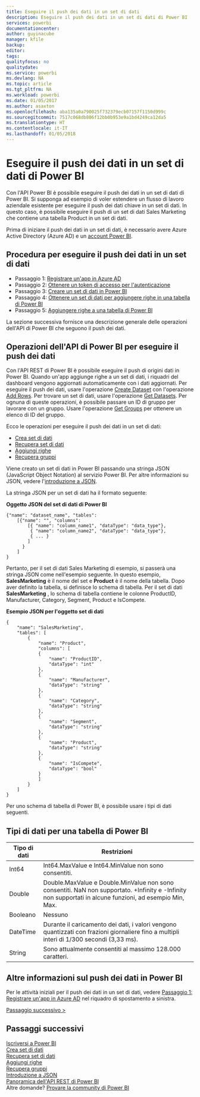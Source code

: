 ```yaml
---
title: Eseguire il push dei dati in un set di dati
description: Eseguire il push dei dati in un set di dati di Power BI
services: powerbi
documentationcenter: 
author: guyinacube
manager: kfile
backup: 
editor: 
tags: 
qualityfocus: no
qualitydate: 
ms.service: powerbi
ms.devlang: NA
ms.topic: article
ms.tgt_pltfrm: NA
ms.workload: powerbi
ms.date: 01/05/2017
ms.author: asaxton
ms.openlocfilehash: aba135a0a790025f732379ecb07157f1150d999c
ms.sourcegitcommit: 7517c068db806f12bb0b953e9a1bd4249ca12da5
ms.translationtype: HT
ms.contentlocale: it-IT
ms.lasthandoff: 01/05/2018
---
```

# <a name="push-data-into-a-power-bi-dataset"></a>Eseguire il push dei dati in un set di dati di Power BI
Con l'API Power BI è possibile eseguire il push dei dati in un set di dati di Power BI. Si supponga ad esempio di voler estendere un flusso di lavoro aziendale esistente per eseguire il push dei dati chiave in un set di dati. In questo caso, è possibile eseguire il push di un set di dati Sales Marketing che contiene una tabella Product in un set di dati.

Prima di iniziare il push dei dati in un set di dati, è necessario avere Azure Active Directory (Azure AD) e un [account Power BI](create-an-azure-active-directory-tenant.md).

## <a name="steps-to-push-data-into-a-dataset"></a>Procedura per eseguire il push dei dati in un set di dati
* Passaggio 1: [Registrare un'app in Azure AD](walkthrough-push-data-register-app-with-azure-ad.md)
* Passaggio 2: [Ottenere un token di accesso per l'autenticazione](walkthrough-push-data-get-token.md)
* Passaggio 3: [Creare un set di dati in Power BI](walkthrough-push-data-create-dataset.md)
* Passaggio 4: [Ottenere un set di dati per aggiungere righe in una tabella di Power BI](walkthrough-push-data-get-datasets.md)
* Passaggio 5: [Aggiungere righe a una tabella di Power BI](walkthrough-push-data-add-rows.md)

La sezione successiva fornisce una descrizione generale delle operazioni dell'API di Power BI che seguono il push dei dati.

## <a name="power-bi-api-operations-to-push-data"></a>Operazioni dell'API di Power BI per eseguire il push dei dati
Con l'API REST di Power BI è possibile eseguire il push di origini dati in Power BI. Quando un'app aggiunge righe a un set di dati, i riquadri del dashboard vengono aggiornati automaticamente con i dati aggiornati. Per eseguire il push dei dati, usare l'operazione [Create Dataset](https://msdn.microsoft.com/library/mt203562.aspx) con l'operazione [Add Rows](https://msdn.microsoft.com/library/mt203561.aspx). Per trovare un set di dati, usare l'operazione [Get Datasets](https://msdn.microsoft.com/library/mt203567.aspx). Per ognuna di queste operazioni, è possibile passare un ID di gruppo per lavorare con un gruppo. Usare l'operazione [Get Groups](https://msdn.microsoft.com/library/mt243842.aspx) per ottenere un elenco di ID del gruppo.

Ecco le operazioni per eseguire il push dei dati in un set di dati:

* [Crea set di dati](https://msdn.microsoft.com/library/mt203562.aspx)
* [Recupera set di dati](https://msdn.microsoft.com/library/mt203567.aspx)
* [Aggiungi righe](https://msdn.microsoft.com/library/mt203561.aspx)
* [Recupera gruppi](https://msdn.microsoft.com/library/mt243842.aspx)

Viene creato un set di dati in Power BI passando una stringa JSON (JavaScript Object Notation) al servizio Power BI. Per altre informazioni su JSON, vedere l'[introduzione a JSON](http://json.org/).

La stringa JSON per un set di dati ha il formato seguente:

**Oggetto JSON del set di dati di Power BI**

    {"name": "dataset_name", "tables":
        [{"name": "", "columns":
            [{ "name": "column_name1", "dataType": "data_type"},
             { "name": "column_name2", "dataType": "data_type"},
             { ... }
            ]
          }
        ]
    }

Pertanto, per il set di dati Sales Marketing di esempio, si passerà una stringa JSON come nell'esempio seguente. In questo esempio, **SalesMarketing** è il nome del set e **Product** è il nome della tabella. Dopo aver definito la tabella, si definisce lo schema di tabella. Per il set di dati **SalesMarketing** , lo schema di tabella contiene le colonne ProductID, Manufacturer, Category, Segment, Product e IsCompete.

**Esempio JSON per l'oggetto set di dati**

    {
        "name": "SalesMarketing",
        "tables": [
            {
                "name": "Product",
                "columns": [
                {
                    "name": "ProductID",
                    "dataType": "int"
                },
                {
                    "name": "Manufacturer",
                    "dataType": "string"
                },
                {
                    "name": "Category",
                    "dataType": "string"
                },
                {
                    "name": "Segment",
                    "dataType": "string"
                },
                {
                    "name": "Product",
                    "dataType": "string"
                },
                {
                    "name": "IsCompete",
                    "dataType": "bool"
                }
                ]
            }
        ]
    }

Per uno schema di tabella di Power BI, è possibile usare i tipi di dati seguenti.

## <a name="power-bi-table-data-types"></a>Tipi di dati per una tabella di Power BI
| **Tipo di dati** | **Restrizioni** |
| --- | --- |
| Int64 |Int64.MaxValue e Int64.MinValue non sono consentiti. |
| Double |Double.MaxValue e Double.MinValue non sono consentiti. NaN non supportato. +Infinity e -Infinity non supportati in alcune funzioni, ad esempio Min, Max. |
| Booleano |Nessuno |
| DateTime |Durante il caricamento dei dati, i valori vengono quantizzati con frazioni giornaliere fino a multipli interi di 1/300 secondi (3,33 ms). |
| String |Sono attualmente consentiti al massimo 128.000 caratteri. |

## <a name="learn-more-about-pushing-data-into-power-bi"></a>Altre informazioni sul push dei dati in Power BI
Per le attività iniziali per il push dei dati in un set di dati, vedere [Passaggio 1: Registrare un'app in Azure AD](walkthrough-push-data-register-app-with-azure-ad.md) nel riquadro di spostamento a sinistra.

[Passaggio successivo >](walkthrough-push-data-register-app-with-azure-ad.md)

## <a name="next-steps"></a>Passaggi successivi
[Iscriversi a Power BI](create-an-azure-active-directory-tenant.md)  
[Crea set di dati](https://msdn.microsoft.com/library/mt203562.aspx)  
[Recupera set di dati](https://msdn.microsoft.com/library/mt203567.aspx)  
[Aggiungi righe](https://msdn.microsoft.com/library/mt203561.aspx)  
[Recupera gruppi](https://msdn.microsoft.com/library/mt243842.aspx)  
[Introduzione a JSON](http://json.org/)  
[Panoramica dell'API REST di Power BI](overview-of-power-bi-rest-api.md)  
Altre domande? [Provare la community di Power BI](http://community.powerbi.com/)

